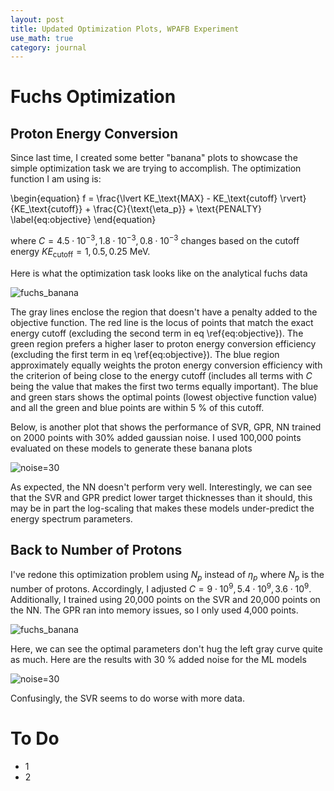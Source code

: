 ```yaml
---
layout: post
title: Updated Optimization Plots, WPAFB Experiment
use_math: true
category: journal
---
```


# Fuchs Optimization

## Proton Energy Conversion
Since last time, I created some better "banana" plots to showcase the simple optimization task we are trying to accomplish. The optimization function I am using is: 

\begin{equation}
f = \frac{\lvert KE_\text{MAX} - KE_\text{cutoff} \rvert}{KE_\text{cutoff}} + \frac{C}{\text{\eta_p}} + \text{PENALTY} \label{eq:objective}
\end{equation}

where $C = {4.5 \cdot 10^{-3}, 1.8 \cdot 10^{-3}, 0.8 \cdot 10^{-3}}$ changes based on the cutoff energy $KE_\text{cutoff} = {1, 0.5, 0.25}$ MeV.

Here is what the optimization task looks like on the analytical fuchs data

![fuchs_banana](https://github.com/ronak-n-desai/ronak-n-desai.github.io/assets/98538788/fc366076-1feb-4491-8093-891daa933081)

The gray lines enclose the region that doesn't have a penalty added to the objective function. The red line is the locus of points that match the exact energy cutoff (excluding the second term in eq \ref{eq:objective}). The green region prefers a higher laser to proton energy conversion efficiency (excluding the first term in eq \ref{eq:objective}). The blue region approximately equally weights the proton energy conversion efficiency with the criterion of being close to the energy cutoff (includes all terms with $C$ being the value that makes the first two terms equally important). The blue and green stars shows the optimal points (lowest objective function value) and all the green and blue points are within 5 $\%$ of this cutoff.

Below, is another plot that shows the performance of SVR, GPR, NN trained on 2000 points with 30$\%$ added gaussian noise. I used 100,000 points evaluated on these models to generate these banana plots

![noise=30](https://github.com/ronak-n-desai/ronak-n-desai.github.io/assets/98538788/b41b4b00-e3c2-4a8c-af32-78a869865dd0)

As expected, the NN doesn't perform very well. Interestingly, we can see that the SVR and GPR predict lower target thicknesses than it should, this may be in part the log-scaling that makes these models under-predict the energy spectrum parameters.

## Back to Number of Protons
I've redone this optimization problem using $N_p$ instead of $\eta_p$ where $N_p$ is the number of protons. Accordingly, I adjusted $C = {9 \cdot 10^{9}, 5.4 \cdot 10^9, 3.6 \cdot 10^9}$. Additionally, I trained using 20,000 points on the SVR and 20,000 points on the NN. The GPR ran into memory issues, so I only used 4,000 points. 

![fuchs_banana](https://github.com/ronak-n-desai/ronak-n-desai.github.io/assets/98538788/a51361d0-069f-4412-902d-8449861065e9)

Here, we can see the optimal parameters don't hug the left gray curve quite as much. Here are the results with 30 $\%$ added noise for the ML models

![noise=30](https://github.com/ronak-n-desai/ronak-n-desai.github.io/assets/98538788/a50fb29f-0a04-4218-b084-7811eb0b7634)

Confusingly, the SVR seems to do worse with more data.

# To Do
- 1
- 2



